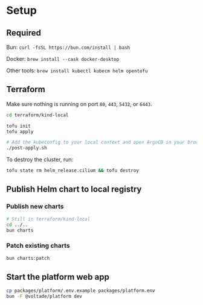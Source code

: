 # Setup

## Required

Bun: `curl -fsSL https://bun.com/install | bash`

Docker: `brew install --cask docker-desktop`

Other tools: `brew install kubectl kubecm helm opentofu`

## Terraform

Make sure nothing is running on port `80`, `443`, `5432`, or `6443`.

```bash
cd terraform/kind-local

tofu init
tofu apply

# Add the kubeconfig to your local context and open ArgoCD in your browser
./post-apply.sh
```

To destroy the cluster, run:

```bash
tofu state rm helm_release.cilium && tofu destroy
```

## Publish Helm chart to local registry

### Publish new charts

```bash
# Still in terraform/kind-local
cd ../..
bun charts
```

### Patch existing charts

```bash
bun charts:patch
```

## Start the platform web app

```bash
cp packages/platform/.env.example packages/platform.env
bun -F @voltade/platform dev
```
